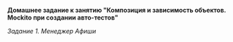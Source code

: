 **Домашнее задание к занятию "Композиция и зависимость объектов. Mockito при создании авто-тестов"**

*Задание 1. Менеджер Афиши*
